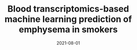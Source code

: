 ---
title: "Blood transcriptomics-based machine learning prediction of emphysema in smokers"
collection: manuscripts
permalink: 
date: 2021-08-01
venue: 'CHEST'
paperurl: 'https://journal.chestnet.org/article/S0012-3692(21)03104-4/fulltext'
authors: 'Rahul Suryadevara, Andrew Gregory, Aria Masoomi, et al.'
external_link: 'https://journal.chestnet.org/article/S0012-3692(21)03104-4/fulltext'
---